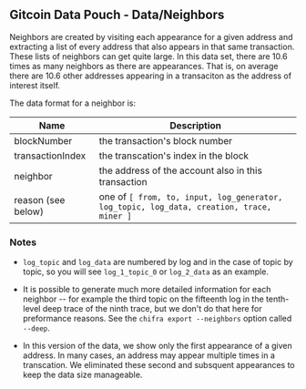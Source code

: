 ## Gitcoin Data Pouch - Data/Neighbors

Neighbors are created by visiting each appearance for a given address and extracting a list of every address that also
appears in that same transaction. These lists of neighbors can get quite large. In this data set, there are 10.6 times
as many neighbors as there are appearances. That is, on average there are 10.6 other addresses appearing in a transaciton
as the address of interest itself.

The data format for a neighbor is:

| Name               | Description                                                                              |
| ------------------ | ---------------------------------------------------------------------------------------- |
| blockNumber        | the transaction's block number                                                           |
| transactionIndex   | the transcation's index in the block                                                     |
| neighbor           | the address of the account also in this transaction                                      |
| reason (see below) | one of `[ from, to, input, log_generator, log_topic, log_data, creation, trace, miner ]` |

### Notes

- `log_topic` and `log_data` are numbered by log and in the case of topic by topic, so you will see `log_1_topic_0` or `log_2_data` as an example.

- It is possible to generate much more detailed information for each neighbor -- for example the third topic on the fifteenth log in the tenth-level deep trace of the ninth trace, but we don't do that here for preformance reasons. See the `chifra export --neighbors` option called `--deep`.

- In this version of the data, we show only the first appearance of a given address. In many cases, an address may appear multiple times in a transcation. We eliminated these second and subsquent appearances to keep the data size manageable.
